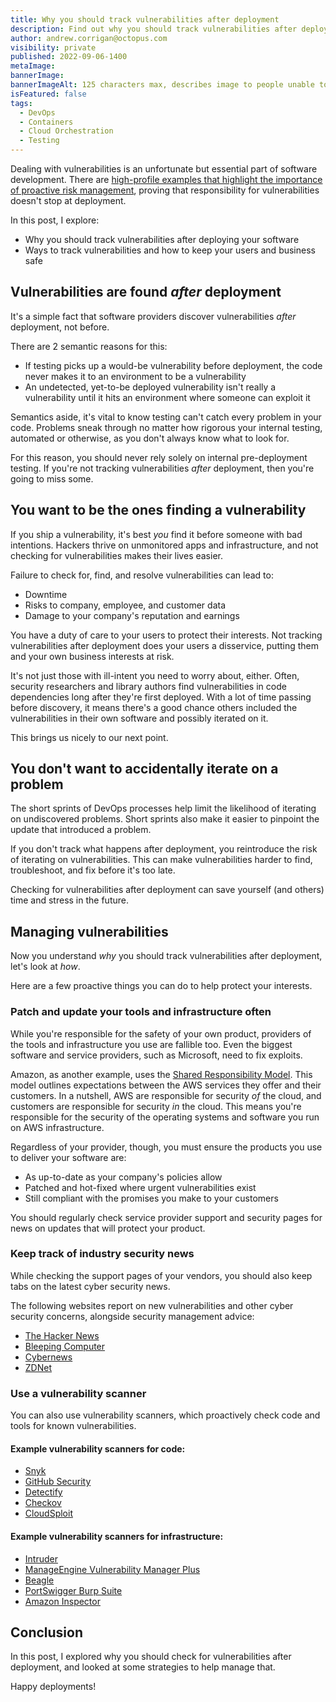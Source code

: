 ```yaml
---
title: Why you should track vulnerabilities after deployment
description: Find out why you should track vulnerabilities after deployment, plus the ways how.
author: andrew.corrigan@octopus.com
visibility: private
published: 2022-09-06-1400
metaImage: 
bannerImage: 
bannerImageAlt: 125 characters max, describes image to people unable to see it.
isFeatured: false
tags: 
  - DevOps
  - Containers
  - Cloud Orchestration
  - Testing
---
```


Dealing with vulnerabilities is an unfortunate but essential part of software development. There are [high-profile examples that highlight the importance of proactive risk management](https://octopus.com/blog/octopus-deploy-log4j-response), proving that responsibility for vulnerabilities doesn't stop at deployment.

In this post, I explore:

- Why you should track vulnerabilities after deploying your software
- Ways to track vulnerabilities and how to keep your users and business safe

## Vulnerabilities are found *after* deployment

It's a simple fact that software providers discover vulnerabilities *after* deployment, not before.

There are 2 semantic reasons for this:
 
- If testing picks up a would-be vulnerability before deployment, the code never makes it to an environment to be a vulnerability
- An undetected, yet-to-be deployed vulnerability isn't really a vulnerability until it hits an environment where someone can exploit it

Semantics aside, it's vital to know testing can't catch every problem in your code. Problems sneak through no matter how rigorous your internal testing, automated or otherwise, as you don't always know what to look for.

For this reason, you should never rely solely on internal pre-deployment testing. If you're not tracking vulnerabilities *after* deployment, then you're going to miss some.

## You want to be the ones finding a vulnerability

If you ship a vulnerability, it's best *you* find it before someone with bad intentions. Hackers thrive on unmonitored apps and infrastructure, and not checking for vulnerabilities makes their lives easier.

Failure to check for, find, and resolve vulnerabilities can lead to:

- Downtime
- Risks to company, employee, and customer data
- Damage to your company's reputation and earnings

You have a duty of care to your users to protect their interests. Not tracking vulnerabilities after deployment does your users a disservice, putting them and your own business interests at risk.

It's not just those with ill-intent you need to worry about, either. Often, security researchers and library authors find vulnerabilities in code dependencies long after they're first deployed. With a lot of time passing before discovery, it means there's a good chance others included the vulnerabilities in their own software and possibly iterated on it.

This brings us nicely to our next point.

## You don't want to accidentally iterate on a problem

The short sprints of DevOps processes help limit the likelihood of iterating on undiscovered problems. Short sprints also make it easier to pinpoint the update that introduced a problem.

If you don't track what happens after deployment, you reintroduce the risk of iterating on vulnerabilities. This can make vulnerabilities harder to find, troubleshoot, and fix before it's too late.

Checking for vulnerabilities after deployment can save yourself (and others) time and stress in the future.

## Managing vulnerabilities

Now you understand *why* you should track vulnerabilities after deployment, let's look at *how*.  
  
Here are a few proactive things you can do to help protect your interests.

### Patch and update your tools and infrastructure often

While you're responsible for the safety of your own product, providers of the tools and infrastructure you use are fallible too. Even the biggest software and service providers, such as Microsoft, need to fix exploits.

Amazon, as another example, uses the [Shared Responsibility Model](https://aws.amazon.com/compliance/shared-responsibility-model/). This model outlines expectations between the AWS services they offer and their customers. In a nutshell, AWS are responsible for security *of* the cloud, and customers are responsible for security *in* the cloud. This means you're responsible for the security of the operating systems and software you run on AWS infrastructure.

Regardless of your provider, though, you must ensure the products you use to deliver your software are:

- As up-to-date as your company's policies allow
- Patched and hot-fixed where urgent vulnerabilities exist
- Still compliant with the promises you make to your customers

You should regularly check service provider support and security pages for news on updates that will protect your product.

### Keep track of industry security news

While checking the support pages of your vendors, you should also keep tabs on the latest cyber security news.

The following websites report on new vulnerabilities and other cyber security concerns, alongside security management advice:

- [The Hacker News](https://thehackernews.com/)
- [Bleeping Computer](https://www.bleepingcomputer.com/)
- [Cybernews](https://cybernews.com/security/)
- [ZDNet](https://www.zdnet.com/topic/security/)

### Use a vulnerability scanner

You can also use vulnerability scanners, which proactively check code and tools for known vulnerabilities.

#### Example vulnerability scanners for code:

- [Snyk](https://snyk.io/)
- [GitHub Security](https://github.com/features/security)
- [Detectify](https://detectify.com/)
- [Checkov](https://www.checkov.io/)
- [CloudSploit](https://cloudsploit.com/cloudformation)

#### Example vulnerability scanners for infrastructure:

- [Intruder](https://www.intruder.io/)
- [ManageEngine Vulnerability Manager Plus](https://www.manageengine.com/vulnerability-management/integrated-vulnerability-and-patch-management.html)
- [Beagle](https://beaglesecurity.com/)
- [PortSwigger Burp Suite](https://portswigger.net/burp)  
- [Amazon Inspector](https://aws.amazon.com/inspector/)

## Conclusion

In this post, I explored why you should check for vulnerabilities after deployment, and looked at some strategies to help manage that.

Happy deployments!